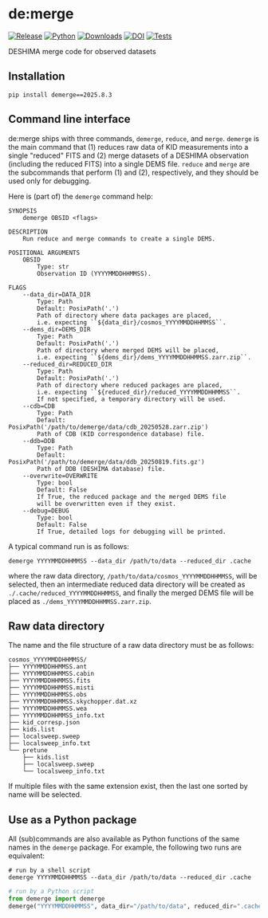 # de:merge

[![Release](https://img.shields.io/pypi/v/demerge?label=Release&color=cornflowerblue&style=flat-square)](https://pypi.org/project/demerge/)
[![Python](https://img.shields.io/pypi/pyversions/demerge?label=Python&color=cornflowerblue&style=flat-square)](https://pypi.org/project/demerge/)
[![Downloads](https://img.shields.io/pypi/dm/demerge?label=Downloads&color=cornflowerblue&style=flat-square)](https://pepy.tech/project/demerge)
[![DOI](https://img.shields.io/badge/DOI-10.5281/zenodo.10015892-cornflowerblue?style=flat-square)](https://doi.org/10.5281/zenodo.10015892)
[![Tests](https://img.shields.io/github/actions/workflow/status/deshima-dev/demerge/tests.yaml?label=Tests&style=flat-square)](https://github.com/deshima-dev/demerge/actions)

DESHIMA merge code for observed datasets

## Installation

```shell
pip install demerge==2025.8.3
```

## Command line interface

de:merge ships with three commands, `demerge`, `reduce`, and `merge`.
`demerge` is the main command that (1) reduces raw data of KID measurements into a single "reduced" FITS and (2) merge datasets of a DESHIMA observation (including the reduced FITS) into a single DEMS file.
`reduce` and `merge` are the subcommands that perform (1) and (2), respectively, and they should be used only for debugging.

Here is (part of) the `demerge` command help:
```plaintext
SYNOPSIS
    demerge OBSID <flags>

DESCRIPTION
    Run reduce and merge commands to create a single DEMS.

POSITIONAL ARGUMENTS
    OBSID
        Type: str
        Observation ID (YYYYMMDDHHMMSS).

FLAGS
    --data_dir=DATA_DIR
        Type: Path
        Default: PosixPath('.')
        Path of directory where data packages are placed,
        i.e. expecting ``${data_dir}/cosmos_YYYYMMDDHHMMSS``.
    --dems_dir=DEMS_DIR
        Type: Path
        Default: PosixPath('.')
        Path of directory where merged DEMS will be placed,
        i.e. expecting ``${dems_dir}/dems_YYYYMMDDHHMMSS.zarr.zip``.
    --reduced_dir=REDUCED_DIR
        Type: Path
        Default: PosixPath('.')
        Path of directory where reduced packages are placed,
        i.e. expecting ``${reduced_dir}/reduced_YYYYMMDDHHMMSS``.
        If not specified, a temporary directory will be used.
    --cdb=CDB
        Type: Path
        Default: PosixPath('/path/to/demerge/data/cdb_20250528.zarr.zip')
        Path of CDB (KID correspondence database) file.
    --ddb=DDB
        Type: Path
        Default: PosixPath('/path/to/demerge/data/ddb_20250819.fits.gz')
        Path of DDB (DESHIMA database) file.
    --overwrite=OVERWRITE
        Type: bool
        Default: False
        If True, the reduced package and the merged DEMS file
        will be overwritten even if they exist.
    --debug=DEBUG
        Type: bool
        Default: False
        If True, detailed logs for debugging will be printed.
```

A typical command run is as follows:
```shell
demerge YYYYMMDDHHMMSS --data_dir /path/to/data --reduced_dir .cache
```
where the raw data directory, `/path/to/data/cosmos_YYYYMMDDHHMMSS`, will be selected, then an intermediate reduced data directory will be created as `./.cache/reduced_YYYYMMDDHHMMSS`, and finally the merged DEMS file will be placed as `./dems_YYYYMMDDHHMMSS.zarr.zip`.

## Raw data directory

The name and the file structure of a raw data directory must be as follows:

```plaintext
cosmos_YYYYMMDDHHMMSS/
├── YYYYMMDDHHMMSS.ant
├── YYYYMMDDHHMMSS.cabin
├── YYYYMMDDHHMMSS.fits
├── YYYYMMDDHHMMSS.misti
├── YYYYMMDDHHMMSS.obs
├── YYYYMMDDHHMMSS.skychopper.dat.xz
├── YYYYMMDDHHMMSS.wea
├── YYYYMMDDHHMMSS_info.txt
├── kid_corresp.json
├── kids.list
├── localsweep.sweep
├── localsweep_info.txt
└── pretune
    ├── kids.list
    ├── localsweep.sweep
    └── localsweep_info.txt
```

If multiple files with the same extension exist, then the last one sorted by name will be selected.

## Use as a Python package

All (sub)commands are also available as Python functions of the same names in the `demerge` package.
For example, the following two runs are equivalent:

```shell
# run by a shell script
demerge YYYYMMDDHHMMSS --data_dir /path/to/data --reduced_dir .cache
```

```python
# run by a Python script
from demerge import demerge
demerge("YYYYMMDDHHMMSS", data_dir="/path/to/data", reduced_dir=".cache")
```
